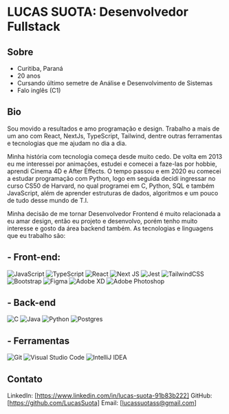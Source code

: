 # LUCAS SUOTA: Desenvolvedor Fullstack

## Sobre 

- Curitiba, Paraná
- 20 anos
- Cursando último semetre de Análise e Desenvolvimento de Sistemas
- Falo inglês (C1)

## Bio

Sou movido a resultados e amo programação e design. Trabalho a mais de um ano com React, NextJs, TypeScript, Tailwind, dentre outras ferramentas e tecnologias que me ajudam no dia a dia.

Minha história com tecnologia começa desde muito cedo. De volta em 2013 eu me interessei por animações, estudei e comecei a faze-las por hobbie, aprendi Cinema 4D e After Effects. O tempo passou e em 2020 eu comecei a estudar programação com Python, logo em seguida decidi ingressar no curso CS50 de Harvard, no qual programei em C, Python, SQL e também JavaScript, além de aprender estruturas de dados, algoritmos e um pouco de tudo desse mundo de T.I.

Minha decisão de me tornar Desenvolvedor Frontend é muito relacionada a eu amar design, então eu projeto e desenvolvo, porém tenho muito interesse e gosto da área backend também. As tecnologias e linguagens que eu trabalho são:

## - Front-end:

![JavaScript](https://img.shields.io/badge/javascript-%23323330.svg?style=for-the-badge&logo=javascript&logoColor=%23F7DF1E)
![TypeScript](https://img.shields.io/badge/typescript-%23007ACC.svg?style=for-the-badge&logo=typescript&logoColor=white)
![React](https://img.shields.io/badge/react-%2320232a.svg?style=for-the-badge&logo=react&logoColor=%2361DAFB)
![Next JS](https://img.shields.io/badge/Next-black?style=for-the-badge&logo=next.js&logoColor=white)
![Jest](https://img.shields.io/badge/-jest-%23C21325?style=for-the-badge&logo=jest&logoColor=white)
![TailwindCSS](https://img.shields.io/badge/tailwindcss-%2338B2AC.svg?style=for-the-badge&logo=tailwind-css&logoColor=white)
![Bootstrap](https://img.shields.io/badge/bootstrap-%238511FA.svg?style=for-the-badge&logo=bootstrap&logoColor=white)
![Figma](https://img.shields.io/badge/figma-%23F24E1E.svg?style=for-the-badge&logo=figma&logoColor=white)
![Adobe XD](https://img.shields.io/badge/Adobe%20XD-470137?style=for-the-badge&logo=Adobe%20XD&logoColor=#FF61F6)
![Adobe Photoshop](https://img.shields.io/badge/adobe%20photoshop-%2331A8FF.svg?style=for-the-badge&logo=adobe%20photoshop&logoColor=white)

## - Back-end

![C](https://img.shields.io/badge/c-%2300599C.svg?style=for-the-badge&logo=c&logoColor=white)
![Java](https://img.shields.io/badge/java-%23ED8B00.svg?style=for-the-badge&logo=openjdk&logoColor=white)
![Python](https://img.shields.io/badge/python-3670A0?style=for-the-badge&logo=python&logoColor=ffdd54)
![Postgres](https://img.shields.io/badge/postgres-%23316192.svg?style=for-the-badge&logo=postgresql&logoColor=white)

## - Ferramentas

![Git](https://img.shields.io/badge/git-%23F05033.svg?style=for-the-badge&logo=git&logoColor=white)
![Visual Studio Code](https://img.shields.io/badge/Visual%20Studio%20Code-0078d7.svg?style=for-the-badge&logo=visual-studio-code&logoColor=white)
![IntelliJ IDEA](https://img.shields.io/badge/IntelliJIDEA-000000.svg?style=for-the-badge&logo=intellij-idea&logoColor=white)


## Contato

LinkedIn: [https://www.linkedin.com/in/lucas-suota-91b83b222]
GitHub: [https://github.com/LucasSuota]
Email: [lucassuotass@gmail.com]



